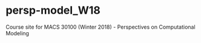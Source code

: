 # persp-model_W18
Course site for MACS 30100 (Winter 2018) - Perspectives on Computational Modeling
